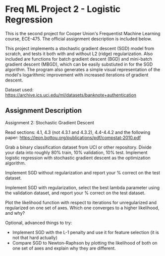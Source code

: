 # Freq ML Project 2 - Logistic Regression
This is the second project for Cooper Union's Frequentist Machine Learning course, ECE-475. The official assignment description is included below.

This project implements a stochastic gradient descent (SGD) model from scratch, and tests it both with and without L2 (ridge) regularization. Also included are functions for batch gradient descent (BGD) and mini-batch gradient descent (MBGD), which can be easily substiuted in for the SGD algorithm. The program also generates a simple visual representation of the model's logarithmic improvement with increased iterations of gradient descent.

Dataset used: https://archive.ics.uci.edu/ml/datasets/banknote+authentication

## Assignment Description
Assignment 2:  Stochastic Gradient Descent

Read sections: 4.1, 4.3 (not 4.3.1 and 4.3.2), 4.4-4.4.2  and the following paper:
https://leon.bottou.org/publications/pdf/compstat-2010.pdf

Grab a binary classification dataset from UCI or other repository. Divide your data into roughly 80% train, 10% validation, 10% test. Implement logistic regression with stochastic gradient descent as the optimization algorithm.

Implement SGD without regularization and report your % correct on the test dataset.

Implement SGD with regularization, select the best lambda parameter using the validation dataset, and report your % correct on the test dataset.

Plot the likelihood function with respect to iterations for unregularized and regularized on one set of axes. Which one converges to a higher likelihood, and why?

Optional, advanced things to try:
- Implement SGD with the L-1 penalty and use it for feature selection (it is not that hard actually)
- Compare SGD to Newton-Raphson by plotting the likelihood of both on one set of axes and explain why they are different.
